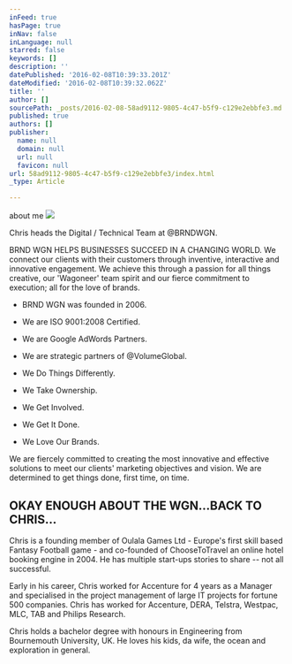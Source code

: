 ```yaml
---
inFeed: true
hasPage: true
inNav: false
inLanguage: null
starred: false
keywords: []
description: ''
datePublished: '2016-02-08T10:39:33.201Z'
dateModified: '2016-02-08T10:39:32.062Z'
title: ''
author: []
sourcePath: _posts/2016-02-08-58ad9112-9805-4c47-b5f9-c129e2ebbfe3.md
published: true
authors: []
publisher:
  name: null
  domain: null
  url: null
  favicon: null
url: 58ad9112-9805-4c47-b5f9-c129e2ebbfe3/index.html
_type: Article

---
```

about me
![](https://the-grid-user-content.s3-us-west-2.amazonaws.com/d9a821dc-7c3f-4897-a550-b8398b4b5fc1.jpg)

Chris heads the Digital / Technical Team at @BRNDWGN. 

BRND WGN HELPS BUSINESSES SUCCEED IN A CHANGING WORLD.
We connect our clients with their customers through inventive, interactive and innovative engagement. We achieve this through a passion for all things creative, our 'Wagoneer' team spirit and our fierce commitment to execution; all for the love of brands. 

* BRND WGN was founded in 2006\.
* We are ISO 9001:2008 Certified.
* We are Google AdWords Partners.
* We are strategic partners of @VolumeGlobal. 

* We Do Things Differently. 
* We Take Ownership. 
* We Get Involved. 
* We Get It Done. 
* We Love Our Brands. 

We are fiercely committed to creating the most innovative and effective solutions to meet our clients' marketing objectives and vision. We are determined to get things done, first time, on time. 

## OKAY ENOUGH ABOUT THE WGN...BACK TO CHRIS...

Chris is a founding member of Oulala Games Ltd - Europe's first skill based Fantasy Football game - and co-founded of ChooseToTravel an online hotel booking engine in 2004\. He has multiple start-ups stories to share -- not all successful. 

Early in his career, Chris worked for Accenture for 4 years as a Manager and specialised in the project management of large IT projects for fortune 500 companies. Chris has worked for Accenture, DERA, Telstra, Westpac, MLC, TAB and Philips Research. 

Chris holds a bachelor degree with honours in Engineering from Bournemouth University, UK. 
He loves his kids, da wife, the ocean and exploration in general.
